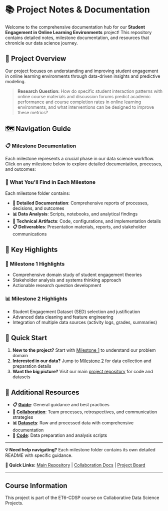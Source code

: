 # 📚 Project Notes & Documentation

Welcome to the comprehensive documentation hub for our **Student Engagement in
Online Learning Environments** project! This repository contains detailed notes,
milestone documentation, and resources that chronicle our data science journey.

## 🎯 Project Overview

Our project focuses on understanding and improving student engagement in online
learning environments through data-driven insights and predictive modeling.

> **Research Question:** How do specific student interaction patterns with online
> course materials and discussion forums predict academic performance and course
> completion rates in online learning environments, and what interventions can be
> designed to improve these metrics?

## 🗺️ Navigation Guide

### 📋 Milestone Documentation

Each milestone represents a crucial phase in our data science workflow. Click on
any milestone below to explore detailed documentation, processes, and outcomes:

### 📁 What You'll Find in Each Milestone

Each milestone folder contains:

- **📄 Detailed Documentation**: Comprehensive reports of processes, decisions,
  and outcomes
- **📊 Data Analysis**: Scripts, notebooks, and analytical findings
- **🔧 Technical Artifacts**: Code, configurations, and implementation details
- **📋 Deliverables**: Presentation materials, reports, and stakeholder
  communications

## 🌟 Key Highlights

### 🎯 **Milestone 1 Highlights**

- Comprehensive domain study of student engagement theories
- Stakeholder analysis and systems thinking approach
- Actionable research question development

### 📊 **Milestone 2 Highlights**

- Student Engagement Dataset (SED) selection and justification
- Advanced data cleaning and feature engineering
- Integration of multiple data sources (activity logs, grades, summaries)

## 🚀 Quick Start

1. **New to the project?** Start with [Milestone 1](milestones/milestone_1/)
   to understand our problem domain
2. **Interested in our data?** Jump to [Milestone 2](milestones/milestone_2/)
   for data collection and preparation details
3. **Want the big picture?** Visit our main [project repository](../)
   for code and datasets

## 📖 Additional Resources

- **📋 [Guide](guide.md)**: General guidance and best practices
- **🤝 [Collaboration](../collaboration/)**: Team processes, retrospectives,
  and communication strategies
- **📊 [Datasets](../1_datasets/)**: Raw and processed data with comprehensive
  documentation
- **🔧 [Code](../2_data_preparation/)**: Data preparation and analysis scripts

---

**💡 Need help navigating?** Each milestone folder contains its own detailed
README with specific guidance.

**🔗 Quick Links:** [Main Repository](../) |
[Collaboration Docs](../collaboration/) |
[Project Board](../collaboration/guide/5_project_board.md)

---

## Course Information

This project is part of the ET6-CDSP course on Collaborative Data Science
Projects.
